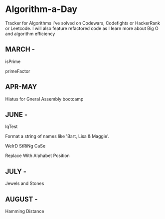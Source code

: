 # Algorithm-a-Day

Tracker for Algorithms I've solved on Codewars, Codefights or HackerRank or Leetcode. 
I will also feature refactored code as I learn more about Big O and algorithm efficiency 

## MARCH - 
isPrime

primeFactor 

## APR-MAY
Hiatus for Gneral Assembly bootcamp 

## JUNE - 
IqTest

Format a string of names like 'Bart, Lisa & Maggie'.

WeIrD StRiNg CaSe

Replace With Alphabet Position

## JULY - 
Jewels and Stones 

## AUGUST - 
Hamming Distance 
